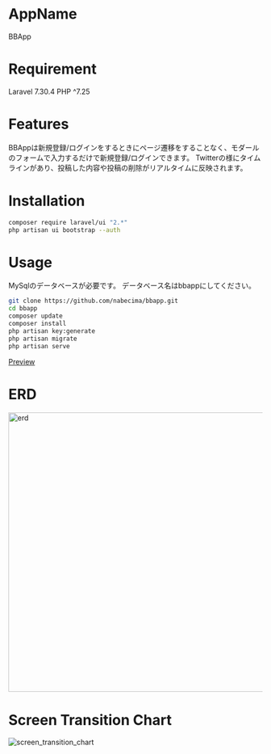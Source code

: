 # AppName
BBApp

# Requirement
Laravel 7.30.4
PHP ^7.25

# Features
BBAppは新規登録/ログインをするときにページ遷移をすることなく、モダールのフォームで入力するだけで新規登録/ログインできます。
Twitterの様にタイムラインがあり、投稿した内容や投稿の削除がリアルタイムに反映されます。

# Installation
```bash
composer require laravel/ui "2.*"
php artisan ui bootstrap --auth
```

# Usage
MySqlのデータベースが必要です。
データベース名はbbappにしてください。
```bash
git clone https://github.com/nabecima/bbapp.git
cd bbapp
composer update
composer install
php artisan key:generate
php artisan migrate
php artisan serve
```
[Preview](http://localhost:8000/)

# ERD
<img width="553" alt="erd" src="https://user-images.githubusercontent.com/66292801/139231458-8d8e9e0c-b162-4ce3-9057-fdeb4746af4e.png">

# Screen Transition Chart
![screen_transition_chart](https://user-images.githubusercontent.com/66292801/139380593-9f861c39-98af-4229-b7d7-413d50fa4fc9.png)
